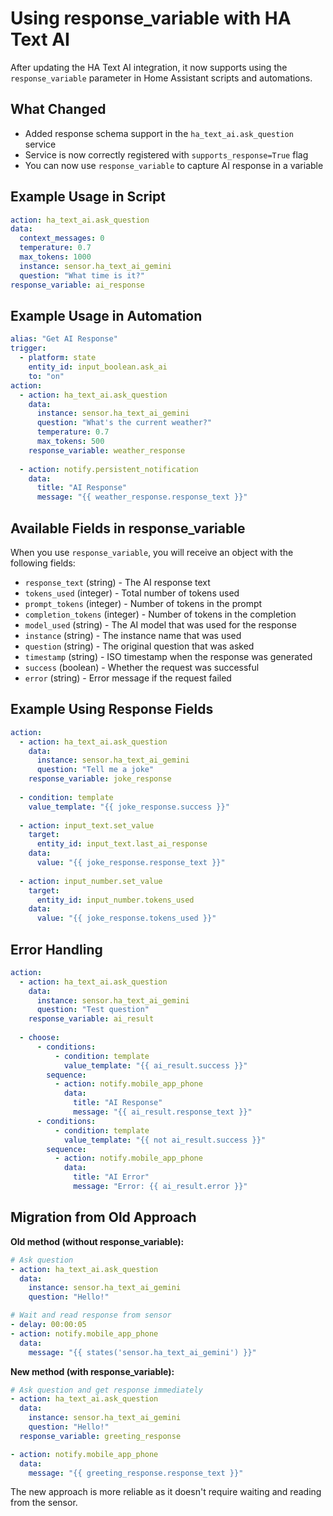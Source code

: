 # Using response_variable with HA Text AI

After updating the HA Text AI integration, it now supports using the `response_variable` parameter in Home Assistant scripts and automations.

## What Changed

- Added response schema support in the `ha_text_ai.ask_question` service
- Service is now correctly registered with `supports_response=True` flag
- You can now use `response_variable` to capture AI response in a variable

## Example Usage in Script

```yaml
action: ha_text_ai.ask_question
data:
  context_messages: 0
  temperature: 0.7
  max_tokens: 1000
  instance: sensor.ha_text_ai_gemini
  question: "What time is it?"
response_variable: ai_response
```

## Example Usage in Automation

```yaml
alias: "Get AI Response"
trigger:
  - platform: state
    entity_id: input_boolean.ask_ai
    to: "on"
action:
  - action: ha_text_ai.ask_question
    data:
      instance: sensor.ha_text_ai_gemini
      question: "What's the current weather?"
      temperature: 0.7
      max_tokens: 500
    response_variable: weather_response
  
  - action: notify.persistent_notification
    data:
      title: "AI Response"
      message: "{{ weather_response.response_text }}"
```

## Available Fields in response_variable

When you use `response_variable`, you will receive an object with the following fields:

- `response_text` (string) - The AI response text
- `tokens_used` (integer) - Total number of tokens used
- `prompt_tokens` (integer) - Number of tokens in the prompt
- `completion_tokens` (integer) - Number of tokens in the completion
- `model_used` (string) - The AI model that was used for the response
- `instance` (string) - The instance name that was used
- `question` (string) - The original question that was asked
- `timestamp` (string) - ISO timestamp when the response was generated
- `success` (boolean) - Whether the request was successful
- `error` (string) - Error message if the request failed

## Example Using Response Fields

```yaml
action:
  - action: ha_text_ai.ask_question
    data:
      instance: sensor.ha_text_ai_gemini
      question: "Tell me a joke"
    response_variable: joke_response
  
  - condition: template
    value_template: "{{ joke_response.success }}"
  
  - action: input_text.set_value
    target:
      entity_id: input_text.last_ai_response
    data:
      value: "{{ joke_response.response_text }}"
  
  - action: input_number.set_value
    target:
      entity_id: input_number.tokens_used
    data:
      value: "{{ joke_response.tokens_used }}"
```

## Error Handling

```yaml
action:
  - action: ha_text_ai.ask_question
    data:
      instance: sensor.ha_text_ai_gemini
      question: "Test question"
    response_variable: ai_result
  
  - choose:
      - conditions:
          - condition: template
            value_template: "{{ ai_result.success }}"
        sequence:
          - action: notify.mobile_app_phone
            data:
              title: "AI Response"
              message: "{{ ai_result.response_text }}"
      - conditions:
          - condition: template
            value_template: "{{ not ai_result.success }}"
        sequence:
          - action: notify.mobile_app_phone
            data:
              title: "AI Error"
              message: "Error: {{ ai_result.error }}"
```

## Migration from Old Approach

**Old method (without response_variable):**
```yaml
# Ask question
- action: ha_text_ai.ask_question
  data:
    instance: sensor.ha_text_ai_gemini
    question: "Hello!"

# Wait and read response from sensor
- delay: 00:00:05
- action: notify.mobile_app_phone
  data:
    message: "{{ states('sensor.ha_text_ai_gemini') }}"
```

**New method (with response_variable):**
```yaml
# Ask question and get response immediately
- action: ha_text_ai.ask_question
  data:
    instance: sensor.ha_text_ai_gemini
    question: "Hello!"
  response_variable: greeting_response

- action: notify.mobile_app_phone
  data:
    message: "{{ greeting_response.response_text }}"
```

The new approach is more reliable as it doesn't require waiting and reading from the sensor.
